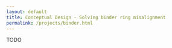 ```yaml
---
layout: default
title: Conceptual Design - Solving binder ring misalignment
permalink: /projects/binder.html
---
```


TODO